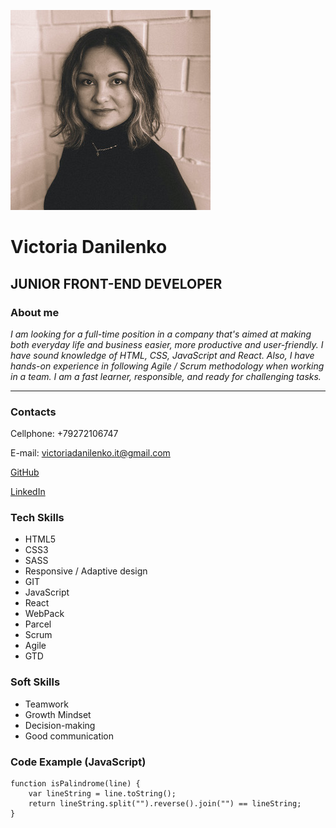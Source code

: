 ![photo](images/mp.JPG "My photo") 
# Victoria Danilenko
## JUNIOR FRONT-END DEVELOPER
### About me

*I am looking for a full-time position in a company that's aimed at making both everyday life 
and business easier, more productive and user-friendly. I have sound knowledge of HTML, CSS, 
JavaScript and React. Also, I have hands-on experience in following Agile / Scrum methodology when 
working in a team.
I am a fast learner, responsible, and ready for challenging tasks.*  

***
### Contacts
Cellphone: +79272106747  

E-mail: victoriadanilenko.it@gmail.com

[GitHub](https://github.com/VictoriaDanilenko)  

[LinkedIn](https://www.linkedin.com/in/victoria-d-1060181bb/)  


### Tech Skills
* HTML5
* CSS3
* SASS
* Responsive / Adaptive design
* GIT
* JavaScript
* React
* WebPack
* Parcel
* Scrum
* Agile
* GTD

### Soft Skills
* Teamwork
* Growth Mindset
* Decision-making
* Good communication

### Code Example (JavaScript)
```
function isPalindrome(line) {
    var lineString = line.toString();
    return lineString.split("").reverse().join("") == lineString;
}
``` 